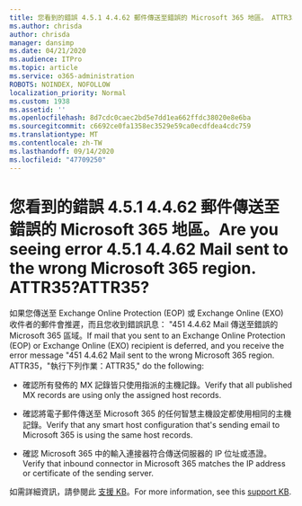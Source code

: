 ```yaml
---
title: 您看到的錯誤 4.5.1 4.4.62 郵件傳送至錯誤的 Microsoft 365 地區。 ATTR35?
ms.author: chrisda
author: chrisda
manager: dansimp
ms.date: 04/21/2020
ms.audience: ITPro
ms.topic: article
ms.service: o365-administration
ROBOTS: NOINDEX, NOFOLLOW
localization_priority: Normal
ms.custom: 1938
ms.assetid: ''
ms.openlocfilehash: 8d7cdc0caec2bd5e7dd1ea662ffdc38020e8e6ba
ms.sourcegitcommit: c6692ce0fa1358ec3529e59ca0ecdfdea4cdc759
ms.translationtype: MT
ms.contentlocale: zh-TW
ms.lasthandoff: 09/14/2020
ms.locfileid: "47709250"
---
```

# <a name="are-you-seeing-error-451-4462-mail-sent-to-the-wrong-microsoft-365-region-attr35"></a><span data-ttu-id="6bfd7-103">您看到的錯誤 4.5.1 4.4.62 郵件傳送至錯誤的 Microsoft 365 地區。</span><span class="sxs-lookup"><span data-stu-id="6bfd7-103">Are you seeing error 4.5.1 4.4.62 Mail sent to the wrong Microsoft 365 region.</span></span> <span data-ttu-id="6bfd7-104">ATTR35?</span><span class="sxs-lookup"><span data-stu-id="6bfd7-104">ATTR35?</span></span>

<span data-ttu-id="6bfd7-105">如果您傳送至 Exchange Online Protection (EOP) 或 Exchange Online (EXO) 收件者的郵件會推遲，而且您收到錯誤訊息： "451 4.4.62 Mail 傳送至錯誤的 Microsoft 365 區域。</span><span class="sxs-lookup"><span data-stu-id="6bfd7-105">If mail that you sent to an Exchange Online Protection (EOP) or Exchange Online (EXO) recipient is deferred, and you receive the error message "451 4.4.62 Mail sent to the wrong Microsoft 365 region.</span></span> <span data-ttu-id="6bfd7-106">ATTR35，"執行下列作業：</span><span class="sxs-lookup"><span data-stu-id="6bfd7-106">ATTR35," do the following:</span></span>

- <span data-ttu-id="6bfd7-107">確認所有發佈的 MX 記錄皆只使用指派的主機記錄。</span><span class="sxs-lookup"><span data-stu-id="6bfd7-107">Verify that all published MX records are using only the assigned host records.</span></span>

- <span data-ttu-id="6bfd7-108">確認將電子郵件傳送至 Microsoft 365 的任何智慧主機設定都使用相同的主機記錄。</span><span class="sxs-lookup"><span data-stu-id="6bfd7-108">Verify that any smart host configuration that's sending email to Microsoft 365 is using the same host records.</span></span>

- <span data-ttu-id="6bfd7-109">確認 Microsoft 365 中的輸入連接器符合傳送伺服器的 IP 位址或憑證。</span><span class="sxs-lookup"><span data-stu-id="6bfd7-109">Verify that inbound connector in Microsoft 365 matches the IP address or certificate of the sending server.</span></span>

<span data-ttu-id="6bfd7-110">如需詳細資訊，請參閱此 [支援 KB](https://support.microsoft.com/help/4057301/attr35-response-code-when-mail-is-sent-to-eop-exo)。</span><span class="sxs-lookup"><span data-stu-id="6bfd7-110">For more information, see this [support KB](https://support.microsoft.com/help/4057301/attr35-response-code-when-mail-is-sent-to-eop-exo).</span></span>

